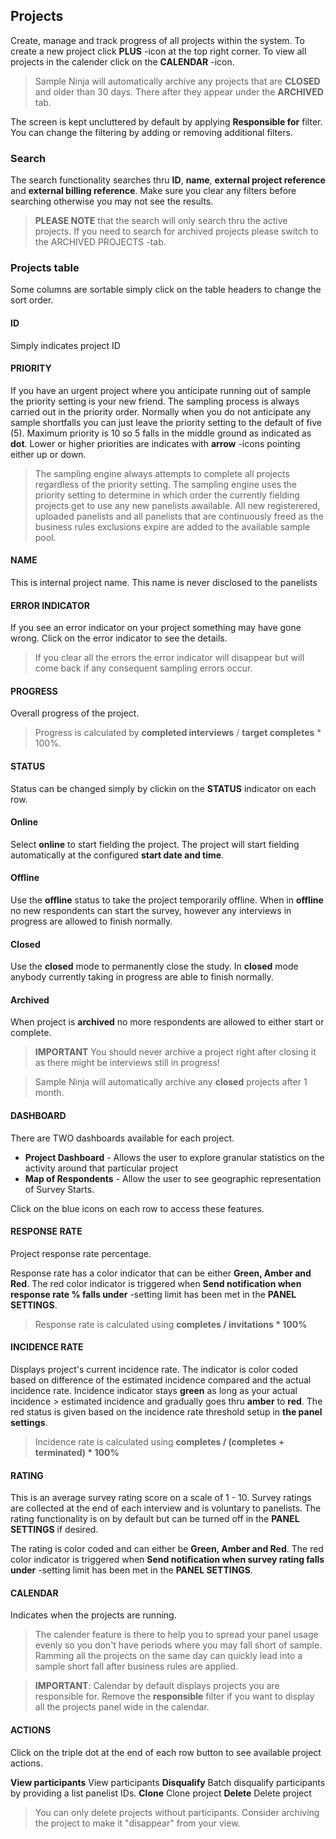## Projects

Create, manage and track progress of all projects within the system. To create a new project click **PLUS** -icon at the top right corner. To view all projects in the calender click on the **CALENDAR** -icon.

> Sample Ninja will automatically archive any projects that are **CLOSED** and older than 30 days. There after they appear under the **ARCHIVED** tab.

The screen is kept uncluttered by default by applying **Responsible for** filter. You can change the filtering by adding or removing additional filters.

### Search

The search functionality searches thru **ID**, **name**, **external project reference** and **external billing reference**. Make sure you clear any filters before searching otherwise you may not see the results.

> **PLEASE NOTE** that the search will only search thru the active projects. If you need to search for archived projects please switch to the ARCHIVED PROJECTS -tab.

### Projects table

Some columns are sortable simply click on the table headers to change the sort order.

#### ID

Simply indicates project ID

#### PRIORITY

If you have an urgent project where you anticipate running out of sample the priority setting is your new friend. The sampling process is always carried out in the priority order. Normally when you do not anticipate any sample shortfalls you can just leave the priority setting to the default of five (5). Maximum priority is 10 so 5 falls in the middle ground as indicated as **dot**. Lower or higher priorities are indicates with **arrow** -icons pointing either up or down. 

> The sampling engine always attempts to complete all projects regardless of the priority setting. The sampling engine uses the priority setting to determine in which order the currently fielding projects get to use any new panelists awailable. All new registerered, uploaded panelists and all panelists that are continuously freed as the business rules exclusions expire are added to the available sample pool.

#### NAME
This is internal project name. This name is never disclosed to the panelists

#### ERROR INDICATOR
If you see an error indicator on your project something may have gone wrong. Click on the error indicator to see the details. 

> If you clear all the errors the error indicator will disappear but will come back if any consequent sampling errors occur.


#### PROGRESS

Overall progress of the project. 

> Progress is calculated by **completed interviews** / **target completes** * 100%.

#### STATUS

Status can be changed simply by clickin on the **STATUS** indicator on each row.

#### Online
Select **online** to start fielding the project. The project will start fielding automatically at the configured **start date and time**. 

#### Offline
Use the **offline** status to take the project temporarily offline. When in **offline** no new respondents can start the survey, however any interviews in progress are allowed to finish normally. 

#### Closed
Use the **closed** mode to permanently close the study. In **closed** mode anybody currently taking in progress are able to finish normally. 

#### Archived
When project is **archived** no more respondents are allowed to either start or complete.

> **IMPORTANT** You should never archive a project right after closing it as there might be interviews still in progress!

> Sample Ninja will automatically archive any **closed** projects after 1 month. 

#### DASHBOARD

There are TWO dashboards available for each project.

- **Project Dashboard** - Allows the user to explore granular statistics on the activity around that particular project  
- **Map of Respondents** - Allow the user to see geographic representation of Survey Starts.  

Click on the blue icons on each row to access these features.

#### RESPONSE RATE

Project response rate percentage.

Response rate has a color indicator that can be either **Green, Amber and Red**. The red color indicator is triggered when **Send notification when response rate % falls under** -setting limit has been met in the **PANEL SETTINGS**.

> Response rate is calculated using **completes / invitations * 100%** 

#### INCIDENCE RATE
Displays project's current incidence rate. The indicator is color coded based on difference of the estimated incidence compared and the actual incidence rate. Incidence indicator stays **green** as long as your actual incidence > estimated incidence and gradually goes thru **amber** to **red**. The red status is given based on the incidence rate threshold setup in **the panel settings**.

> Incidence rate is calculated using **completes / (completes + terminated) * 100%**

#### RATING

This is an average survey rating score on a scale of 1 - 10. Survey ratings are collected at the end of each interview and is voluntary to panelists. The rating functionality is on by default but can be turned off in the **PANEL SETTINGS** if desired.

The rating is color coded and can either be **Green, Amber and Red**. The red color indicator is triggered when **Send notification when survey rating falls under** -setting limit has been met in the **PANEL SETTINGS**.

#### CALENDAR

Indicates when the projects are running. 

> The calender feature is there to help you to spread your panel usage evenly so you don't have periods where you may fall short of sample. Ramming all the projects on the same day can quickly lead into a sample short fall after business rules are applied.

> **IMPORTANT**: Calendar by default displays projects you are responsible for. Remove the **responsible** filter if you want to display all the projects panel wide in the calendar.

#### ACTIONS 

Click on the triple dot at the end of each row button to see available project actions.

**View participants** View participants
**Disqualify** Batch disqualify participants by providing a list panelist IDs.
**Clone** Clone project
**Delete** Delete project

> You can only delete projects without participants. Consider archiving the project to make it "disappear" from your view.
